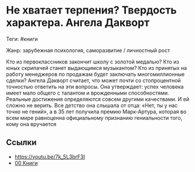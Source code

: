 # Не хватает терпения? Твердость характера. Ангела Дакворт

Теги: #книги 

Жанр: зарубежная психология, саморазвитие / личностный рост

Кто из первоклассников закончит школу с золотой медалью? Кто из юных скрипачей станет выдающимся музыкантом? Кто из принятых на работу менеджеров по продажам будет заключать многомиллионные сделки? Ангела Дакворт считает, что может почти со стопроцентной точностью ответить на эти вопросы. Она утверждает: успех человека имеет мало общего с талантом и врожденными способностями. Реальные достижения определяются совсем другими качествами. И ей сложно не верить. Все детство она слышала от отца: «Нет, ты у нас точно не гений», а в 35 лет получила премию Марк-Артура, которая во всем мире равноценна официальному признанию гениальности того, кому она вручается

## Ссылки

* https://youtu.be/7k_5L3brF3I
* [00 Книги](00%20%D0%9A%D0%BD%D0%B8%D0%B3%D0%B8.md)